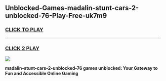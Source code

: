 
## Unblocked-Games-madalin-stunt-cars-2-unblocked-76-Play-Free-uk7m9
<h3>
<a href="https://premium76.site?title=madalin-stunt-cars-2-unblocked-76&ref=20M">CLICK TO PLAY</a></h3>
<hr>

<h3>
<a href="https://premium76.site?title=madalin-stunt-cars-2-unblocked-76&ref=20M">CLICK 2 PLAY</a>
  
</h3>

<a href="https://premium76.site?title=madalin-stunt-cars-2-unblocked-76&ref=19M"><img src="https://clearcache.store/games.png"></a>


**madalin-stunt-cars-2-unblocked-76 games unblocked: Your Gateway to Fun and Accessible Online Gaming**
